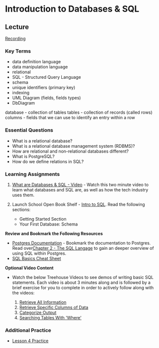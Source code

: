 # Introduction to Databases & SQL

## Lecture

[Recording](https://us02web.zoom.us/rec/share/C0aycuEY0o2WY-DhJwO9xXa85b0rnZOBnQjcCW5vTWD4iQF24IGEqDbQLvjhEMU.JwEcxbRxUJ0x6NlO)

### Key Terms

- data definition language
- data manipulation language
- relational
- SQL - Structured Query Language
- schema
- unique identifiers (primary key)
- indexing
- UML Diagram (fields, fields types)
- DbDiagram

database - collection of tables
tables - collection of records (called rows)
columns - fields that we can use to identify an entry within a row

### Essential Questions

- What is a relational database?
- What is a relational database management system (RDBMS)?
- How are relational and non-relational databases different?
- What is PostgreSQL?
- How do we define relations in SQL?

### Learning Assignments

1. [What are Databases & SQL - Video](https://www.khanacademy.org/computing/computer-programming/sql/sql-basics/v/welcome-to-sql) - Watch this two minute video to learn what databases and SQL are, as well as how the tech industry uses them.

2. Launch School Open Book Shelf - [Intro to SQL](https://launchschool.com/books/sql). Read the following sections:
   - Getting Started Section
   - Your First Database: Schema

**Review and Bookmark the Following Resources**

- [Postgres Documentation](https://www.postgresql.org/docs/12/index.html) - Bookmark the documentation to Postgres. Read over[Chapter 2 - The SQL Langage](https://www.postgresql.org/docs/12/tutorial-sql.html) to gain an deeper overview of using SQL within Postgres.
- [SQL Basics Cheat Sheet](https://github.com/treehouse/cheatsheets/blob/master/sql_basics/cheatsheet.md)

**Optional Video Content**

- Watch the below Treehouse Videos to see demos of writing basic SQL statements. Each video is about 3 minutes along and is followed by a brief exercise for you to complete in order to actively follow along with the videos:

  1. [Retrieve All Information](https://teamtreehouse.com/library/your-first-sql-statement)
  2. [Retrieve Specific Columns of Data](https://teamtreehouse.com/library/retrieving-specific-columns-of-information)
  3. [Categorize Output](https://teamtreehouse.com/library/categorizing-your-output-with-as)
  4. [Searching Tables With 'Where'](https://teamtreehouse.com/library/searching-tables-with-where)

### Additional Practice

- [Lesson 4 Practice](./practice/)
